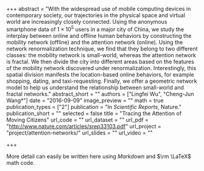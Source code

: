+++
abstract = "With the widespread use of mobile computing devices in contemporary society, our trajectories in the physical space and virtual world are increasingly closely connected. Using the anonymous smartphone data of $1 × 10^5$ users in a major city of China, we study the interplay between online and offline human behaviors by constructing the mobility network (offline) and the attention network (online). Using the network renormalization technique, we find that they belong to two different classes: the mobility network is small-world, whereas the attention network is fractal. We then divide the city into different areas based on the features of the mobility network discovered under renormalization. Interestingly, this spatial division manifests the location-based online behaviors, for example shopping, dating, and taxi-requesting. Finally, we offer a geometric network model to help us understand the relationship between small-world and fractal networks."
abstract_short = ""
authors = ["Lingfei Wu", "Cheng-Jun Wang*"]
date = "2016-09-09"
image_preview = ""
math = true
publication_types = ["2"]
publication = "In *Scientific Reports*, Nature."
publication_short = ""
selected = false
title = "Tracing the Attention of Moving Citizens"
url_code = ""
url_dataset = ""
url_pdf = "http://www.nature.com/articles/srep33103.pdf"
url_project = "project/attention-networks/"
url_slides = ""
url_video = ""

+++

More detail can easily be written here using *Markdown* and $\rm \LaTeX$ math code.
